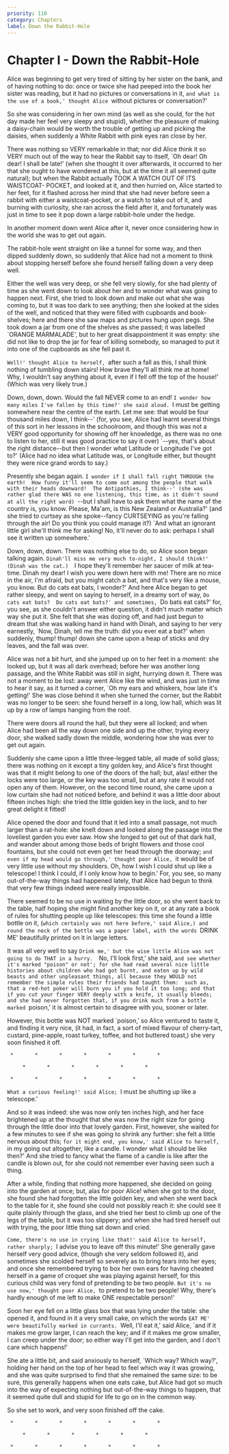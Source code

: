 ```yaml
---
priority: 110
category: Chapters
label: Down the Rabbit-Hole
---
```


# Chapter I - Down the Rabbit-Hole

  Alice was beginning to get very tired of sitting by her sister
on the bank, and of having nothing to do:  once or twice she had
peeped into the book her sister was reading, but it had no
pictures or conversations in it, `and what is the use of a book,'
thought Alice `without pictures or conversation?'

  So she was considering in her own mind (as well as she could,
for the hot day made her feel very sleepy and stupid), whether
the pleasure of making a daisy-chain would be worth the trouble
of getting up and picking the daisies, when suddenly a White
Rabbit with pink eyes ran close by her.

  There was nothing so VERY remarkable in that; nor did Alice
think it so VERY much out of the way to hear the Rabbit say to
itself, `Oh dear!  Oh dear!  I shall be late!'  (when she thought
it over afterwards, it occurred to her that she ought to have
wondered at this, but at the time it all seemed quite natural);
but when the Rabbit actually TOOK A WATCH OUT OF ITS WAISTCOAT-
POCKET, and looked at it, and then hurried on, Alice started to
her feet, for it flashed across her mind that she had never
before seen a rabbit with either a waistcoat-pocket, or a watch to
take out of it, and burning with curiosity, she ran across the
field after it, and fortunately was just in time to see it pop
down a large rabbit-hole under the hedge.

  In another moment down went Alice after it, never once
considering how in the world she was to get out again.

  The rabbit-hole went straight on like a tunnel for some way,
and then dipped suddenly down, so suddenly that Alice had not a
moment to think about stopping herself before she found herself
falling down a very deep well.

  Either the well was very deep, or she fell very slowly, for she
had plenty of time as she went down to look about her and to
wonder what was going to happen next.  First, she tried to look
down and make out what she was coming to, but it was too dark to
see anything; then she looked at the sides of the well, and
noticed that they were filled with cupboards and book-shelves;
here and there she saw maps and pictures hung upon pegs.  She
took down a jar from one of the shelves as she passed; it was
labelled `ORANGE MARMALADE', but to her great disappointment it
was empty:  she did not like to drop the jar for fear of killing
somebody, so managed to put it into one of the cupboards as she
fell past it.

  `Well!' thought Alice to herself, `after such a fall as this, I
shall think nothing of tumbling down stairs!  How brave they'll
all think me at home!  Why, I wouldn't say anything about it,
even if I fell off the top of the house!' (Which was very likely
true.)

  Down, down, down.  Would the fall NEVER come to an end!  `I
wonder how many miles I've fallen by this time?' she said aloud.
`I must be getting somewhere near the centre of the earth.  Let
me see:  that would be four thousand miles down, I think--' (for,
you see, Alice had learnt several things of this sort in her
lessons in the schoolroom, and though this was not a VERY good
opportunity for showing off her knowledge, as there was no one to
listen to her, still it was good practice to say it over) `--yes,
that's about the right distance--but then I wonder what Latitude
or Longitude I've got to?'  (Alice had no idea what Latitude was,
or Longitude either, but thought they were nice grand words to
say.)

  Presently she began again.  `I wonder if I shall fall right
THROUGH the earth!  How funny it'll seem to come out among the
people that walk with their heads downward!  The Antipathies, I
think--' (she was rather glad there WAS no one listening, this
time, as it didn't sound at all the right word) `--but I shall
have to ask them what the name of the country is, you know.
Please, Ma'am, is this New Zealand or Australia?' (and she tried
to curtsey as she spoke--fancy CURTSEYING as you're falling
through the air!  Do you think you could manage it?)  `And what
an ignorant little girl she'll think me for asking!  No, it'll
never do to ask:  perhaps I shall see it written up somewhere.'

  Down, down, down.  There was nothing else to do, so Alice soon
began talking again.  `Dinah'll miss me very much to-night, I
should think!'  (Dinah was the cat.)  `I hope they'll remember
her saucer of milk at tea-time.  Dinah my dear!  I wish you were
down here with me!  There are no mice in the air, I'm afraid, but
you might catch a bat, and that's very like a mouse, you know.
But do cats eat bats, I wonder?'  And here Alice began to get
rather sleepy, and went on saying to herself, in a dreamy sort of
way, `Do cats eat bats?  Do cats eat bats?' and sometimes, `Do
bats eat cats?' for, you see, as she couldn't answer either
question, it didn't much matter which way she put it.  She felt
that she was dozing off, and had just begun to dream that she
was walking hand in hand with Dinah, and saying to her very
earnestly, `Now, Dinah, tell me the truth:  did you ever eat a
bat?' when suddenly, thump! thump! down she came upon a heap of
sticks and dry leaves, and the fall was over.

  Alice was not a bit hurt, and she jumped up on to her feet in a
moment:  she looked up, but it was all dark overhead; before her
was another long passage, and the White Rabbit was still in
sight, hurrying down it.  There was not a moment to be lost:
away went Alice like the wind, and was just in time to hear it
say, as it turned a corner, `Oh my ears and whiskers, how late
it's getting!'  She was close behind it when she turned the
corner, but the Rabbit was no longer to be seen:  she found
herself in a long, low hall, which was lit up by a row of lamps
hanging from the roof.

  There were doors all round the hall, but they were all locked;
and when Alice had been all the way down one side and up the
other, trying every door, she walked sadly down the middle,
wondering how she was ever to get out again.

  Suddenly she came upon a little three-legged table, all made of
solid glass; there was nothing on it except a tiny golden key,
and Alice's first thought was that it might belong to one of the
doors of the hall; but, alas! either the locks were too large, or
the key was too small, but at any rate it would not open any of
them.  However, on the second time round, she came upon a low
curtain she had not noticed before, and behind it was a little
door about fifteen inches high:  she tried the little golden key
in the lock, and to her great delight it fitted!

  Alice opened the door and found that it led into a small
passage, not much larger than a rat-hole:  she knelt down and
looked along the passage into the loveliest garden you ever saw.
How she longed to get out of that dark hall, and wander about
among those beds of bright flowers and those cool fountains, but
she could not even get her head through the doorway; `and even if
my head would go through,' thought poor Alice, `it would be of
very little use without my shoulders.  Oh, how I wish
I could shut up like a telescope!  I think I could, if I only
know how to begin.'  For, you see, so many out-of-the-way things
had happened lately, that Alice had begun to think that very few
things indeed were really impossible.

  There seemed to be no use in waiting by the little door, so she
went back to the table, half hoping she might find another key on
it, or at any rate a book of rules for shutting people up like
telescopes:  this time she found a little bottle on it, (`which
certainly was not here before,' said Alice,) and round the neck
of the bottle was a paper label, with the words `DRINK ME'
beautifully printed on it in large letters.

  It was all very well to say `Drink me,' but the wise little
Alice was not going to do THAT in a hurry.  `No, I'll look
first,' she said, `and see whether it's marked "poison" or not';
for she had read several nice little histories about children who
had got burnt, and eaten up by wild beasts and other unpleasant
things, all because they WOULD not remember the simple rules
their friends had taught them:  such as, that a red-hot poker
will burn you if you hold it too long; and that if you cut your
finger VERY deeply with a knife, it usually bleeds; and she had
never forgotten that, if you drink much from a bottle marked
`poison,' it is almost certain to disagree with you, sooner or
later.

  However, this bottle was NOT marked `poison,' so Alice ventured
to taste it, and finding it very nice, (it had, in fact, a sort
of mixed flavour of cherry-tart, custard, pine-apple, roast
turkey, toffee, and hot buttered toast,) she very soon finished
it off.

     *       *       *       *       *       *       *

         *       *       *       *       *       *

     *       *       *       *       *       *       *

  `What a curious feeling!' said Alice; `I must be shutting up
like a telescope.'

  And so it was indeed:  she was now only ten inches high, and
her face brightened up at the thought that she was now the right
size for going through the little door into that lovely garden.
First, however, she waited for a few minutes to see if she was
going to shrink any further:  she felt a little nervous about
this; `for it might end, you know,' said Alice to herself, `in my
going out altogether, like a candle.  I wonder what I should be
like then?'  And she tried to fancy what the flame of a candle is
like after the candle is blown out, for she could not remember
ever having seen such a thing.

  After a while, finding that nothing more happened, she decided
on going into the garden at once; but, alas for poor Alice!
when she got to the door, she found she had forgotten the
little golden key, and when she went back to the table for it,
she found she could not possibly reach it:  she could see it
quite plainly through the glass, and she tried her best to climb
up one of the legs of the table, but it was too slippery;
and when she had tired herself out with trying,
the poor little thing sat down and cried.

  `Come, there's no use in crying like that!' said Alice to
herself, rather sharply; `I advise you to leave off this minute!'
She generally gave herself very good advice, (though she very
seldom followed it), and sometimes she scolded herself so
severely as to bring tears into her eyes; and once she remembered
trying to box her own ears for having cheated herself in a game
of croquet she was playing against herself, for this curious
child was very fond of pretending to be two people.  `But it's no
use now,' thought poor Alice, `to pretend to be two people!  Why,
there's hardly enough of me left to make ONE respectable
person!'

  Soon her eye fell on a little glass box that was lying under
the table:  she opened it, and found in it a very small cake, on
which the words `EAT ME' were beautifully marked in currants.
`Well, I'll eat it,' said Alice, `and if it makes me grow larger,
I can reach the key; and if it makes me grow smaller, I can creep
under the door; so either way I'll get into the garden, and I
don't care which happens!'

  She ate a little bit, and said anxiously to herself, `Which
way?  Which way?', holding her hand on the top of her head to
feel which way it was growing, and she was quite surprised to
find that she remained the same size:  to be sure, this generally
happens when one eats cake, but Alice had got so much into the
way of expecting nothing but out-of-the-way things to happen,
that it seemed quite dull and stupid for life to go on in the
common way.

  So she set to work, and very soon finished off the cake.

     *       *       *       *       *       *       *

         *       *       *       *       *       *

     *       *       *       *       *       *       *



